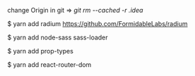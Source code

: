 change Origin in git => 
*git rm --cached -r .idea*

$ yarn add radium
https://github.com/FormidableLabs/radium

$ yarn add node-sass sass-loader

$ yarn add prop-types

$ yarn add react-router-dom




